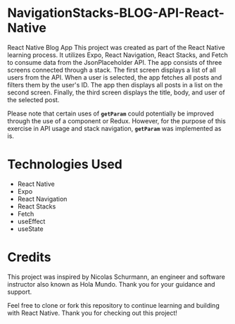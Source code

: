 # NavigationStacks-BLOG-API-React-Native

React Native Blog App
This project was created as part of the React Native learning process. It utilizes Expo, React Navigation, React Stacks, and Fetch to consume data from the JsonPlaceholder API. The app consists of three screens connected through a stack. The first screen displays a list of all users from the API. When a user is selected, the app fetches all posts and filters them by the user's ID. The app then displays all posts in a list on the second screen. Finally, the third screen displays the title, body, and user of the selected post.

Please note that certain uses of  **`getParam`** could potentially be improved through the use of a component or Redux. However, for the purpose of this exercise in API usage and stack navigation,  **`getParam`** was implemented as is.

# Technologies Used
<ul>
<li>React Native</li>
<li>Expo</li>
<li>React Navigation</li>
<li>React Stacks</li>
<li>Fetch</li>
<li>useEffect</li>
<li>useState</li>
</ul>

# Credits
This project was inspired by Nicolas Schurmann, an engineer and software instructor also known as Hola Mundo. Thank you for your guidance and support.

Feel free to clone or fork this repository to continue learning and building with React Native. Thank you for checking out this project!




